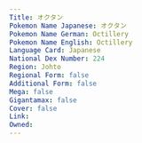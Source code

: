 ```yaml
---
﻿Title: オクタン
Pokemon Name Japanese: オクタン
Pokemon Name German: Octillery
Pokemon Name English: Octillery
Language Card: Japanese
National Dex Number: 224
Region: Johto
Regional Form: false
Additional Form: false
Mega: false
Gigantamax: false
Cover: false
Link: 
Owned: 
---
```

